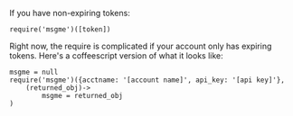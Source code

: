 If you have non-expiring tokens:
```
require('msgme')([token])
```


Right now, the require is complicated if your account only has expiring tokens. Here's a coffeescript version of what it looks like:

```
msgme = null
require('msgme')({acctname: '[account name]', api_key: '[api key]'},
	(returned_obj)->
		msgme = returned_obj
)
```